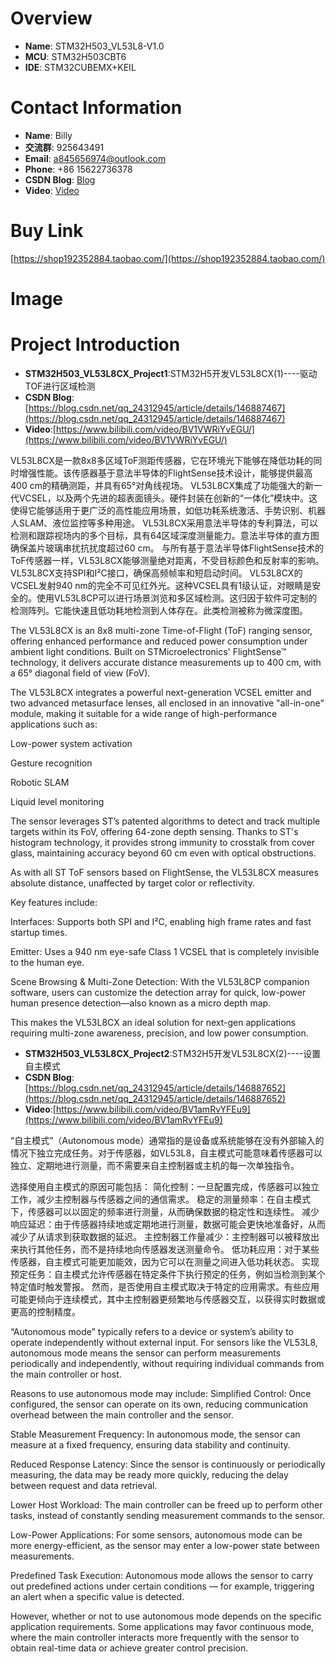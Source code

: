 # Overview
- **Name**: STM32H503_VL53L8-V1.0
- **MCU**: STM32H503CBT6
- **IDE**: STM32CUBEMX+KEIL

  


# Contact Information

- **Name**: Billy
- **交流群**: 925643491
- **Email**: a845656974@outlook.com
- **Phone**: +86 15622736378
- **CSDN Blog**: [Blog](https://blog.csdn.net/xinzuofang)
- **Video**: [Video](https://space.bilibili.com/3546563710290070)




# Buy Link
[https://shop192352884.taobao.com/](https://shop192352884.taobao.com/)

 
# Image




# Project Introduction

- **STM32H503_VL53L8CX_Project1**:STM32H5开发VL53L8CX(1)----驱动TOF进行区域检测
- **CSDN Blog**:[https://blog.csdn.net/qq_24312945/article/details/146887467](https://blog.csdn.net/qq_24312945/article/details/146887467)
- **Video**:[https://www.bilibili.com/video/BV1VWRiYvEGU/](https://www.bilibili.com/video/BV1VWRiYvEGU/)

VL53L8CX是一款8x8多区域ToF测距传感器，它在环境光下能够在降低功耗的同时增强性能。该传感器基于意法半导体的FlightSense技术设计，能够提供最高400 cm的精确测距，并具有65°对角线视场。
VL53L8CX集成了功能强大的新一代VCSEL，以及两个先进的超表面镜头。硬件封装在创新的“一体化”模块中。这使得它能够适用于更广泛的高性能应用场景，如低功耗系统激活、手势识别、机器人SLAM、液位监控等多种用途。
VL53L8CX采用意法半导体的专利算法，可以检测和跟踪视场内的多个目标，具有64区域深度测量能力。意法半导体的直方图确保盖片玻璃串扰抗扰度超过60 cm。
与所有基于意法半导体FlightSense技术的ToF传感器一样，VL53L8CX能够测量绝对距离，不受目标颜色和反射率的影响。
VL53L8CX支持SPI和I²C接口，确保高频帧率和短启动时间。
VL53L8CX的VCSEL发射940 nm的完全不可见红外光。这种VCSEL具有1级认证，对眼睛是安全的。使用VL53L8CP可以进行场景浏览和多区域检测。这归因于软件可定制的检测阵列。它能快速且低功耗地检测到人体存在。此类检测被称为微深度图。

The VL53L8CX is an 8x8 multi-zone Time-of-Flight (ToF) ranging sensor, offering enhanced performance and reduced power consumption under ambient light conditions. Built on STMicroelectronics' FlightSense™ technology, it delivers accurate distance measurements up to 400 cm, with a 65° diagonal field of view (FoV).

The VL53L8CX integrates a powerful next-generation VCSEL emitter and two advanced metasurface lenses, all enclosed in an innovative "all-in-one" module, making it suitable for a wide range of high-performance applications such as:

Low-power system activation

Gesture recognition

Robotic SLAM

Liquid level monitoring

The sensor leverages ST’s patented algorithms to detect and track multiple targets within its FoV, offering 64-zone depth sensing. Thanks to ST's histogram technology, it provides strong immunity to crosstalk from cover glass, maintaining accuracy beyond 60 cm even with optical obstructions.

As with all ST ToF sensors based on FlightSense, the VL53L8CX measures absolute distance, unaffected by target color or reflectivity.

Key features include:

Interfaces: Supports both SPI and I²C, enabling high frame rates and fast startup times.

Emitter: Uses a 940 nm eye-safe Class 1 VCSEL that is completely invisible to the human eye.

Scene Browsing & Multi-Zone Detection: With the VL53L8CP companion software, users can customize the detection array for quick, low-power human presence detection—also known as a micro depth map.

This makes the VL53L8CX an ideal solution for next-gen applications requiring multi-zone awareness, precision, and low power consumption.



- **STM32H503_VL53L8CX_Project2**:STM32H5开发VL53L8CX(2)----设置自主模式
- **CSDN Blog**:[https://blog.csdn.net/qq_24312945/article/details/146887652](https://blog.csdn.net/qq_24312945/article/details/146887652)
- **Video**:[https://www.bilibili.com/video/BV1amRvYFEu9](https://www.bilibili.com/video/BV1amRvYFEu9)


“自主模式”（Autonomous mode）通常指的是设备或系统能够在没有外部输入的情况下独立完成任务。对于传感器，如VL53L8，自主模式可能意味着传感器可以独立、定期地进行测量，而不需要来自主控制器或主机的每一次单独指令。

选择使用自主模式的原因可能包括：
简化控制：一旦配置完成，传感器可以独立工作，减少主控制器与传感器之间的通信需求。
稳定的测量频率：在自主模式下，传感器可以以固定的频率进行测量，从而确保数据的稳定性和连续性。
减少响应延迟：由于传感器持续地或定期地进行测量，数据可能会更快地准备好，从而减少了从请求到获取数据的延迟。
主控制器工作量减少：主控制器可以被释放出来执行其他任务，而不是持续地向传感器发送测量命令。
低功耗应用：对于某些传感器，自主模式可能更加能效，因为它可以在测量之间进入低功耗状态。
实现预定任务：自主模式允许传感器在特定条件下执行预定的任务，例如当检测到某个特定值时触发警报。
然而，是否使用自主模式取决于特定的应用需求。有些应用可能更倾向于连续模式，其中主控制器更频繁地与传感器交互，以获得实时数据或更高的控制精度。


“Autonomous mode” typically refers to a device or system’s ability to operate independently without external input. For sensors like the VL53L8, autonomous mode means the sensor can perform measurements periodically and independently, without requiring individual commands from the main controller or host.

Reasons to use autonomous mode may include:
Simplified Control: Once configured, the sensor can operate on its own, reducing communication overhead between the main controller and the sensor.

Stable Measurement Frequency: In autonomous mode, the sensor can measure at a fixed frequency, ensuring data stability and continuity.

Reduced Response Latency: Since the sensor is continuously or periodically measuring, the data may be ready more quickly, reducing the delay between request and data retrieval.

Lower Host Workload: The main controller can be freed up to perform other tasks, instead of constantly sending measurement commands to the sensor.

Low-Power Applications: For some sensors, autonomous mode can be more energy-efficient, as the sensor may enter a low-power state between measurements.

Predefined Task Execution: Autonomous mode allows the sensor to carry out predefined actions under certain conditions — for example, triggering an alert when a specific value is detected.

However, whether or not to use autonomous mode depends on the specific application requirements. Some applications may favor continuous mode, where the main controller interacts more frequently with the sensor to obtain real-time data or achieve greater control precision.



































